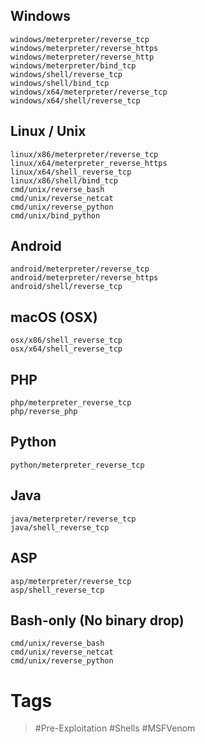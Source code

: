 ## Windows

```
windows/meterpreter/reverse_tcp
windows/meterpreter/reverse_https
windows/meterpreter/reverse_http
windows/meterpreter/bind_tcp
windows/shell/reverse_tcp
windows/shell/bind_tcp
windows/x64/meterpreter/reverse_tcp
windows/x64/shell/reverse_tcp
```
## Linux / Unix

```
linux/x86/meterpreter/reverse_tcp
linux/x64/meterpreter_reverse_https
linux/x64/shell_reverse_tcp
linux/x86/shell/bind_tcp
cmd/unix/reverse_bash
cmd/unix/reverse_netcat
cmd/unix/reverse_python
cmd/unix/bind_python
```
## Android

```
android/meterpreter/reverse_tcp
android/meterpreter/reverse_https
android/shell/reverse_tcp
```
## macOS (OSX)

```
osx/x86/shell_reverse_tcp
osx/x64/shell_reverse_tcp
```
## PHP

```
php/meterpreter_reverse_tcp
php/reverse_php
```
## Python

```
python/meterpreter_reverse_tcp
```
## Java

```
java/meterpreter/reverse_tcp
java/shell_reverse_tcp
```
## ASP

```
asp/meterpreter/reverse_tcp
asp/shell_reverse_tcp
```
## Bash-only (No binary drop)

```
cmd/unix/reverse_bash
cmd/unix/reverse_netcat
cmd/unix/reverse_python
```
# Tags
> #Pre-Exploitation #Shells #MSFVenom 